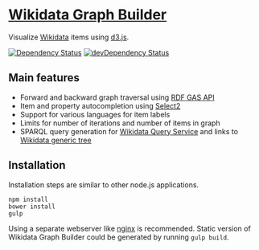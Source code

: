 # [Wikidata Graph Builder](https://angryloki.github.io/wikidata-graph-builder/)
Visualize [Wikidata](https://www.wikidata.org) items using [d3.js](http://d3js.org/).

[![Dependency Status](https://david-dm.org/AngryLoki/wikidata-graph-builder.svg)](https://david-dm.org/AngryLoki/wikidata-graph-builder)
[![devDependency Status](https://david-dm.org/AngryLoki/wikidata-graph-builder/dev-status.svg)](https://david-dm.org/AngryLoki/wikidata-graph-builder#info=devDependencies)

## Main features
* Forward and backward graph traversal using [RDF GAS API](https://wiki.blazegraph.com/wiki/index.php/RDF_GAS_API)
* Item and property autocompletion using [Select2](https://select2.github.io/)
* Support for various languages for item labels
* Limits for number of iterations and number of items in graph
* SPARQL query generation for [Wikidata Query Service](https://query.wikidata.org/) and links to [Wikidata generic tree](https://tools.wmflabs.org/wikidata-todo/tree.html)

## Installation
Installation steps are similar to other node.js applications.
```
npm install
bower install
gulp
```

Using a separate webserver like [nginx](http://nginx.org/) is recommended. Static version of Wikidata Graph Builder could be generated by running `gulp build`.
